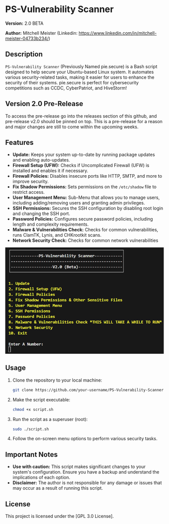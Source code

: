 # PS-Vulnerability Scanner

**Version:** 2.0 BETA

**Author:** Mitchell Meister (Linkedin: https://www.linkedin.com/in/mitchell-meister-04733b234/)

## Description

`PS-Vulnerability Scanner` (Previously Named pie.secure) is a Bash script designed to help secure your Ubuntu-based Linux system. It automates various security-related tasks, making it easier for users to enhance the security of their systems. pie.secure is perfect for cybersecurity competitions such as CCDC, CyberPatriot, and HiveStorm!

## Version 2.0 Pre-Release

To access the pre-release go into the releases section of this github, and pre-release v2.0 should be pinned on top. This is a pre-release for a reason and major changes are still to come within the upcoming weeks.

## Features

- **Update:** Keeps your system up-to-date by running package updates and enabling auto-updates.
- **Firewall Setup (UFW):** Checks if Uncomplicated Firewall (UFW) is installed and enables it if necessary.
- **Firewall Policies:** Disables insecure ports like HTTP, SMTP, and more to improve security.
- **Fix Shadow Permissions:** Sets permissions on the `/etc/shadow` file to restrict access.
- **User Management Menu:** Sub-Menu that allows you to manage users, including adding/removing users and granting admin privileges.
- **SSH Permissions:** Secures the SSH configuration by disabling root login and changing the SSH port.
- **Password Policies:** Configures secure password policies, including length and complexity requirements.
- **Malware & Vulnerabilities Check:** Checks for common vulnerabilities, runs ClamTK, Lynis, and CHKrootkit scans.
- **Network Security Check:** Checks for common network vulnerabilities

![pie.secure Screenshot](ps-scanner.png)

## Usage

1. Clone the repository to your local machine:

   ```bash
   git clone https://github.com/your-username/PS-Vulnerability-Scanner.git
   ```

2. Make the script executable:

   ```bash
   chmod +x script.sh
   ```

3. Run the script as a superuser (root):

   ```bash
   sudo ./script.sh
   ```

4. Follow the on-screen menu options to perform various security tasks.

## Important Notes

- **Use with caution:** This script makes significant changes to your system's configuration. Ensure you have a backup and understand the implications of each option.
- **Disclaimer:** The author is not responsible for any damage or issues that may occur as a result of running this script.

## License

This project is licensed under the [GPL 3.0 License].

